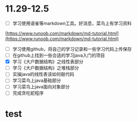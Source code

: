 # 11.29-12.5
- [ ] 学习使用语雀等markdown工具。好消息，菜鸟上有学习资料

[https://www.runoob.com/markdown/md-tutorial.html](https://www.runoob.com/markdown/md-tutorial.html)

- [ ] 学习使用github，将自己的学习记录和一些学习代码上传保存
- [ ] 在github上找到一些合适的学习java入门的项目
- [x] 学习《大户数据结构》之线性表部分
- [ ] 学习《大户数据结构》之堆栈部分
- [ ] 实操java的线性表该如何敲代码
- [ ] 学习菜鸟上java基础部分
- [ ] 学习菜鸟上java面向对象部分
- [ ] 完成贪吃蛇程序

# test
